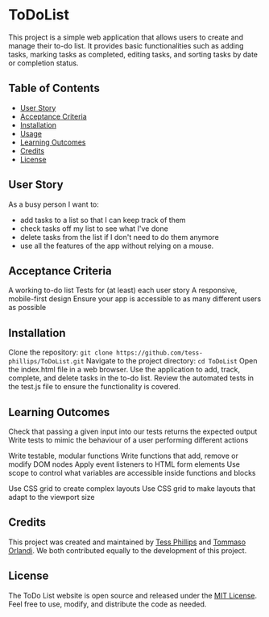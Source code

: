# ToDoList

This project is a simple web application that allows users to create and manage their to-do list. It provides basic functionalities such as adding tasks, marking tasks as completed, editing tasks, and sorting tasks by date or completion status.

## Table of Contents

- [User Story](#user-story)
- [Acceptance Criteria](#criteria)
- [Installation](#installation)
- [Usage](#usage)
- [Learning Outcomes](#outcomes)
- [Credits](#credits)
- [License](#license)

## User Story <a name="user-story"></a>

As a busy person I want to:

- add tasks to a list so that I can keep track of them
- check tasks off my list to see what I've done
- delete tasks from the list if I don't need to do them anymore
- use all the features of the app without relying on a mouse.

## Acceptance Criteria <a name="criteria"></a>

A working to-do list
Tests for (at least) each user story
A responsive, mobile-first design
Ensure your app is accessible to as many different users as possible

## Installation <a name="installatoin"></a>

Clone the repository: `git clone https://github.com/tess-phillips/ToDoList.git`
Navigate to the project directory: `cd ToDoList`
Open the index.html file in a web browser.
Use the application to add, track, complete, and delete tasks in the to-do list.
Review the automated tests in the test.js file to ensure the functionality is covered.

## Learning Outcomes <a name="outcomes"></a>

Check that passing a given input into our tests returns the expected output
Write tests to mimic the behaviour of a user performing different actions

Write testable, modular functions
Write functions that add, remove or modify DOM nodes
Apply event listeners to HTML form elements
Use scope to control what variables are accessible inside functions and blocks

Use CSS grid to create complex layouts
Use CSS grid to make layouts that adapt to the viewport size

## Credits <a name="credits"></a>

This project was created and maintained by [Tess Phillips](https://github.com/tess-phillips) and [Tommaso Orlandi](https://github.com/benante). We both contributed equally to the development of this project.
<a name=""></a>

## License <a name="license"></a>

The ToDo List website is open source and released under the [MIT License](https://mit-license.org/). Feel free to use, modify, and distribute the code as needed.
